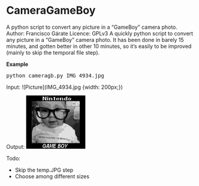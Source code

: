 # CameraGameBoy
A python script to convert any picture in a “GameBoy” camera photo.
Author: Francisco Gárate
Licence: GPLv3
A quickly python script to convert any picture in a “GameBoy” camera photo.
It has been done in barely 15 minutes, and gotten better in other 10 minutes, so it’s easily to be improved (mainly to skip the temporal file  step).

**Example**
<pre>
python cameragb.py IMG_4934.jpg
</pre>

Input:
![Picture](IMG_4934.jpg {width: 200px;})

Output:
![Picture](GAMEBOYER.jpg)

Todo:
- Skip the temp.JPG step
- Choose among different sizes
